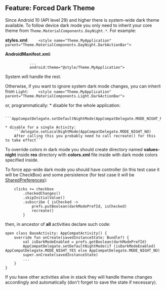 ## Feature: Forced Dark Theme

Since Android 10 (API level 29) and higher there is system-wide dark theme available. To follow device dark mode you only need to inherit your core theme from ```Theme.MaterialComponents.DayNight.*```. For example:

**styles.xml**:
```    <style name="Theme.MyApplication" parent="Theme.MaterialComponents.DayNight.DarkActionBar">```

**AndroidManifest.xml**:
```    <application
           ...
           android:theme="@style/Theme.MyApplication">
```

System will handle the rest.

Otherwise, if you want to ignore system dark mode changes, you can inherit from ```Light```:
```    <style name="Theme.MyApplication" parent="Theme.MaterialComponents.Light.DarkActionBar">```

or, programmatically:
    * disable for the whole application:

        ```AppCompatDelegate.setDefaultNightMode(AppCompatDelegate.MODE_NIGHT_NO)```

    * disable for a single Activity:
        ```delegate.setLocalNightMode(AppCompatDelegate.MODE_NIGHT_NO)
        After calling this you probably need to call recreate() for this to take effect```

To override colors in dark mode you should create directory named **values-night** inside **res** directory with **colors.xml** file inside with dark mode colors specified inside.

To force app-wide dark mode you should have controller (in this test case it will be CheckBox) and some persistence (for test case it will be [SharedPreferences](https://developer.android.com/training/data-storage/shared-preferences)):
```
    clicks += checkbox
        .checkedChanges()
        .skipInitialValue()
        .subscribe { isChecked ->
            prefs.putBoolean(darkModePrefId, isChecked)
            recreate()
        }
```

then, in ancestor of **all** activities declare such code:
```
open class BaseActivity: AppCompatActivity() {
    override fun onCreate(savedInstanceState: Bundle?) {
        val isDarkModeEnabled = prefs.getBoolean(darkModePrefId)
        AppCompatDelegate.setDefaultNightMode(if (isDarkModeEnabled) AppCompatDelegate.MODE_NIGHT_YES else AppCompatDelegate.MODE_NIGHT_NO)
        super.onCreate(savedInstanceState)
        ...
    }
}
```

If you have other activities alive in stack they will handle theme changes accordingly and automatically (don't forget to save the state if necessary).